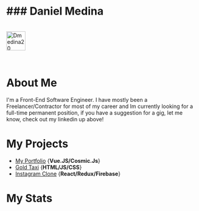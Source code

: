 <h1>### Daniel Medina</h1>

<br/>
<a href="https://www.linkedin.com/in/dannymedina007/" target="_blank" >
    <img align ="left" alt="Dmedina20 LinkedIN" width="50px" src ="https://img.icons8.com/nolan/64/linkedin.png" />
</a>
  
  
  <br/>
  
  <br/>
  
![]()

<br/>
<h1 >About Me</h1>
I'm a Front-End Software Engineer. I have mostly been a Freelancer/Contractor for most of my career and Im currently looking for a full-time permanent position, if you have a suggestion for a gig, let me know, check out my linkedin up above! 
<br/>

<h1>My Projects</h1>

- [My Portfolio](https://www.danielmed.com) {**Vue.JS/Cosmic.Js**}
- [Gold Taxi](https://goldtaxi.taximachine.com) {**HTML/JS/CSS**}
- [Instagram Clone](https://github.com/Dmedina20/Instagram-Clone) {**React/Redux/Firebase**}
<h1>My Stats</h1>




